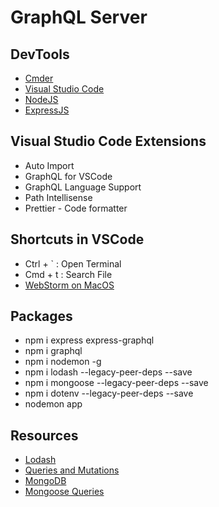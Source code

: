 # GraphQL Server

## DevTools

- [Cmder](https://cmder.app/)
- [Visual Studio Code](https://code.visualstudio.com/)
- [NodeJS](https://nodejs.org/en)
- [ExpressJS](https://expressjs.com/)

## Visual Studio Code Extensions

- Auto Import
- GraphQL for VSCode
- GraphQL Language Support
- Path Intellisense
- Prettier - Code formatter

## Shortcuts in VSCode

- Ctrl + ` : Open Terminal
- Cmd + t : Search File
- [WebStorm on MacOS](https://www.jetbrains.com/help/webstorm/mastering-keyboard-shortcuts.html#choose-keymap)

## Packages

- npm i express express-graphql
- npm i graphql
- npm i nodemon -g
- npm i lodash --legacy-peer-deps --save
- npm i mongoose --legacy-peer-deps --save
- npm i dotenv --legacy-peer-deps --save
- nodemon app

## Resources

- [Lodash](https://lodash.com/)
- [Queries and Mutations](https://graphql.org/learn/queries/)
- [MongoDB](https://cloud.mongodb.com/)
- [Mongoose Queries](https://mongoosejs.com/docs/queries.html)
